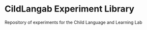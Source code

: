 
# CildLangab Experiment Library
Repository of experiments for the Child Language and Learning Lab
<!--stackedit_data:
eyJoaXN0b3J5IjpbLTE5NDA0MzYwMjcsNDg5OTM1ODA4XX0=
-->
